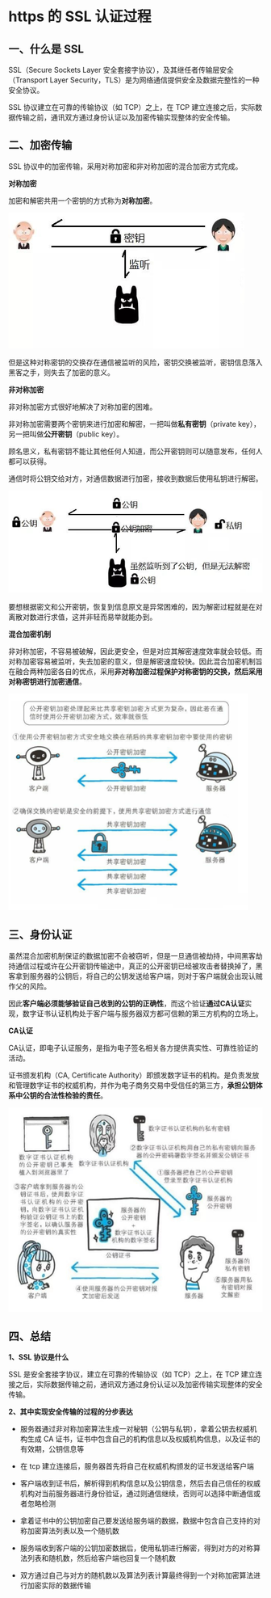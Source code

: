 # https 的 SSL 认证过程

## 一、什么是 SSL

SSL（Secure Sockets Layer 安全套接字协议），及其继任者传输层安全（Transport Layer Security，TLS）是为网络通信提供安全及数据完整性的一种安全协议。

SSL 协议建立在可靠的传输协议（如 TCP）之上，在 TCP 建立连接之后，实际数据传输之前，通讯双方通过身份认证以及加密传输实现整体的安全传输。

## 二、加密传输

SSL 协议中的加密传输，采用对称加密和非对称加密的混合加密方式完成。

**对称加密**

加密和解密共用一个密钥的方式称为**对称加密**。

![img](./Photo/https_SSL_001.jpg)

但是这种对称密钥的交换存在通信被监听的风险，密钥交换被监听，密钥信息落入黑客之手，则失去了加密的意义。

**非对称加密**

非对称加密方式很好地解决了对称加密的困难。

非对称加密需要两个密钥来进行加密和解密，一把叫做**私有密钥**（private key），另一把叫做**公开密钥**（public key）。

顾名思义，私有密钥不能让其他任何人知道，而公开密钥则可以随意发布，任何人都可以获得。

通信时将公钥交给对方，对通信数据进行加密，接收到数据后使用私钥进行解密。

![img](./Photo/https_SSL_002.jpg)

要想根据密文和公开密钥，恢复到信息原文是异常困难的，因为解密过程就是在对离散对数进行求值，这并非轻而易举就能办到。

**混合加密机制**

非对称加密，不容易被破解，因此更安全，但是对应其解密速度效率就会较低。而对称加密容易被监听，失去加密的意义，但是解密速度较快。因此混合加密机制旨在融合两种加密各自的优点，采用**非对称加密过程保护对称密钥的交换，然后采用对称密钥进行加密通信**。

![img](./Photo/https_SSL_003.png)

## 三、身份认证

虽然混合加密机制保证的数据加密不会被窃听，但是一旦通信被劫持，中间黑客劫持通信过程或许在公开密钥传输途中，真正的公开密钥已经被攻击者替换掉了，黑客拿到服务器的公钥后，将自己的公钥发送给客户端，则对于客户端就会出现认贼作父的风险。

因此**客户端必须能够验证自己收到的公钥的正确性**，而这个验证**通过CA认证**实现，数字证书认证机构处于客户端与服务器双方都可信赖的第三方机构的立场上。

**CA认证**

CA认证，即电子认证服务，是指为电子签名相关各方提供真实性、可靠性验证的活动。

证书颁发机构（CA, Certificate Authority）即颁发数字证书的机构。是负责发放和管理数字证书的权威机构，并作为电子商务交易中受信任的第三方，**承担公钥体系中公钥的合法性检验的责任**。

![img](./Photo/https_SSL_004.jpg)

## 四、总结

**1、SSL 协议是什么**

SSL 是安全套接字协议，建立在可靠的传输协议（如 TCP）之上，在 TCP 建立连接之后，实际数据传输之前，通讯双方通过身份认证以及加密传输实现整体的安全传输。

**2、其中实现安全传输的过程的分步表达**

- 服务器通过非对称加密算法生成一对秘钥（公钥与私钥），拿着公钥去权威机构生成 CA 证书，证书中包含自己的机构信息以及权威机构信息，以及证书的有效期，公钥信息等

- 在 tcp 建立连接后，服务器首先将自己在权威机构颁发的证书发送给客户端

- 客户端收到证书后，解析得到机构信息以及公钥信息，然后去自己信任的权威机构对当前服务器进行身份验证，通过则通信继续，否则可以选择中断通信或者忽略检测

- 拿着证书中的公钥加密自己要发送给服务端的数据，数据中包含自己支持的对称加密算法列表以及一个随机数

- 服务端收到客户端的公钥加密数据后，使用私钥进行解密，得到对方的对称算法列表和随机数，然后给客户端也回复一个随机数

- 双方通过自己与对方的随机数以及算法列表计算最终得到一个对称加密算法进行加密实际的数据传输
